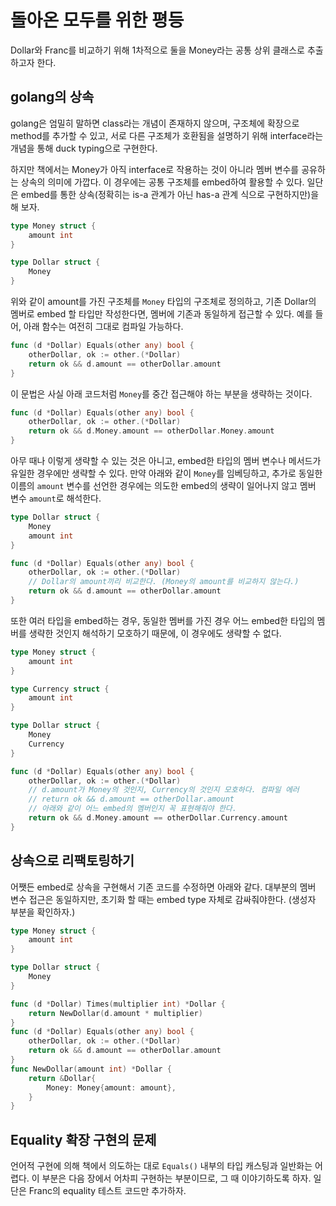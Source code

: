 # 돌아온 모두를 위한 평등

Dollar와 Franc를 비교하기 위해 1차적으로 둘을 Money라는 공통 상위 클래스로 추출하고자 한다.

## golang의 상속

golang은 엄밀히 말하면 class라는 개념이 존재하지 않으며, 구조체에 확장으로 method를 추가할 수 있고, 서로 다른 구조체가 호환됨을 설명하기 위해 interface라는 개념을 통해 duck typing으로 구현한다.

하지만 책에서는 Money가 아직 interface로 작용하는 것이 아니라 멤버 변수를 공유하는 상속의 의미에 가깝다. 이 경우에는 공통 구조체를 embed하여 활용할 수 있다. 일단은 embed를 통한 상속(정확히는 is-a 관계가 아닌 has-a 관계 식으로 구현하지만)을 해 보자.

```go
type Money struct {
	amount int
}

type Dollar struct {
    Money
}
```

위와 같이 amount를 가진 구조체를 `Money` 타입의 구조체로 정의하고, 기존 Dollar의 멤버로 embed 할 타입만 작성한다면, 멤버에 기존과 동일하게 접근할 수 있다.
예를 들어, 아래 함수는 여전히 그대로 컴파일 가능하다.

```go
func (d *Dollar) Equals(other any) bool {
	otherDollar, ok := other.(*Dollar)
	return ok && d.amount == otherDollar.amount
}
```

이 문법은 사실 아래 코드처럼 `Money`를 중간 접근해야 하는 부분을 생략하는 것이다.

```go
func (d *Dollar) Equals(other any) bool {
	otherDollar, ok := other.(*Dollar)
	return ok && d.Money.amount == otherDollar.Money.amount
}
```

아무 때나 이렇게 생략할 수 있는 것은 아니고, embed한 타입의 멤버 변수나 메서드가 유일한 경우에만 생략할 수 있다.
만약 아래와 같이 `Money`를 임베딩하고, 추가로 동일한 이름의 `amount` 변수를 선언한 경우에는 의도한 embed의 생략이 일어나지 않고 멤버 변수 `amount`로 해석한다.

```go
type Dollar struct {
    Money
    amount int
}

func (d *Dollar) Equals(other any) bool {
    otherDollar, ok := other.(*Dollar)
    // Dollar의 amount끼리 비교한다. (Money의 amount를 비교하지 않는다.)
    return ok && d.amount == otherDollar.amount
}
```

또한 여러 타입을 embed하는 경우, 동일한 멤버를 가진 경우 어느 embed한 타입의 멤버를 생략한 것인지 해석하기 모호하기 때문에, 이 경우에도 생략할 수 없다.

```go
type Money struct {
	amount int
}

type Currency struct {
    amount int
}

type Dollar struct {
    Money
    Currency
}

func (d *Dollar) Equals(other any) bool {
    otherDollar, ok := other.(*Dollar)
    // d.amount가 Money의 것인지, Currency의 것인지 모호하다. 컴파일 에러
    // return ok && d.amount == otherDollar.amount
    // 아래와 같이 어느 embed의 멤버인지 꼭 표현해줘야 한다.
	return ok && d.Money.amount == otherDollar.Currency.amount 
}
```

## 상속으로 리팩토링하기

어쨋든 embed로 상속을 구현해서 기존 코드를 수정하면 아래와 같다.
대부분의 멤버 변수 접근은 동일하지만, 초기화 할 때는 embed type 자체로 감싸줘야한다. (생성자 부분을 확인하자.)

```go
type Money struct {
	amount int
}

type Dollar struct {
    Money
}

func (d *Dollar) Times(multiplier int) *Dollar {
    return NewDollar(d.amount * multiplier)
}
func (d *Dollar) Equals(other any) bool {
    otherDollar, ok := other.(*Dollar)
    return ok && d.amount == otherDollar.amount
}
func NewDollar(amount int) *Dollar {
    return &Dollar{
        Money: Money{amount: amount},
    }
}
```

## Equality 확장 구현의 문제

언어적 구현에 의해 책에서 의도하는 대로 `Equals()` 내부의 타입 캐스팅과 일반화는 어렵다.
이 부분은 다음 장에서 어차피 구현하는 부분이므로, 그 때 이야기하도록 하자. 일단은 Franc의 equality 테스트 코드만 추가하자.